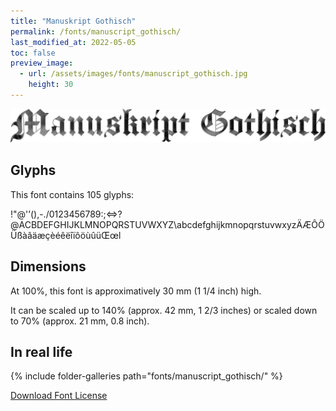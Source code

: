 ```yaml
---
title: "Manuskript Gothisch"
permalink: /fonts/manuscript_gothisch/
last_modified_at: 2022-05-05
toc: false
preview_image:
  - url: /assets/images/fonts/manuscript_gothisch.jpg
    height: 30
---
```

![ManuscriptGothisch](/assets/images/fonts/manuscript_gothisch.jpg)

## Glyphs
This font contains 105 glyphs:


!"@'’(),-./0123456789:;<=>?@ACBDEFGHIJKLMNOPQRSTUVWXYZ\abcdefghijkmnopqrstuvwxyzÄÆÔÖÜßàâäæçèéêëîïôöùûüŒœl


## Dimensions

At 100%, this font is approximatively 30 mm (1 1/4 inch) high.

It can be scaled up to 140% (approx. 42 mm, 1 2/3  inches) or scaled down to  70% (approx.  21 mm, 0.8 inch).


## In real life


{% include folder-galleries path="fonts/manuscript_gothisch/" %}

[Download Font License](https://github.com/inkstitch/inkstitch/tree/main/fonts/manuskript_gotisch/LICENSE)
